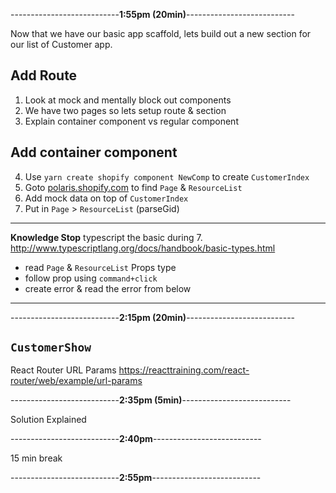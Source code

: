 ---------------------------**1:55pm (20min)**---------------------------

Now that we have our basic app scaffold, lets build out a new section for our list of Customer app.


## Add Route
1. Look at mock and mentally block out components
2. We have two pages so lets setup route & section
3. Explain container component vs regular component

## Add container component
4. Use `yarn create shopify component NewComp` to create `CustomerIndex`
5. Goto [polaris.shopify.com](polaris.shopify.com) to find `Page` & `ResourceList`
6. Add mock data on top of `CustomerIndex`
7. Put in `Page` > `ResourceList` (parseGid)

---

**Knowledge Stop**
typescript the basic during 7.
http://www.typescriptlang.org/docs/handbook/basic-types.html

- read `Page` & `ResourceList` Props type
- follow prop using `command+click`
- create error & read the error from below

---

---------------------------**2:15pm (20min)**---------------------------

## `CustomerShow`

React Router URL Params
https://reacttraining.com/react-router/web/example/url-params

---------------------------**2:35pm (5min)**---------------------------

Solution Explained

---------------------------**2:40pm**---------------------------

15 min break

---------------------------**2:55pm**---------------------------
